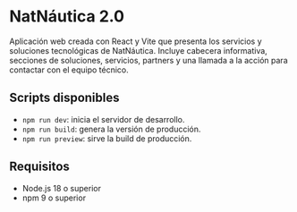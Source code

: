 # NatNáutica 2.0

Aplicación web creada con React y Vite que presenta los servicios y soluciones tecnológicas de NatNáutica. Incluye cabecera informativa, secciones de soluciones, servicios, partners y una llamada a la acción para contactar con el equipo técnico.

## Scripts disponibles

- `npm run dev`: inicia el servidor de desarrollo.
- `npm run build`: genera la versión de producción.
- `npm run preview`: sirve la build de producción.

## Requisitos

- Node.js 18 o superior
- npm 9 o superior
